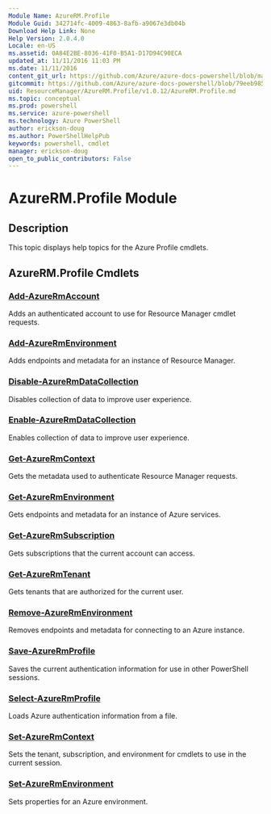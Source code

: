 ```yaml
---
Module Name: AzureRM.Profile
Module Guid: 342714fc-4009-4863-8afb-a9067e3db04b
Download Help Link: None
Help Version: 2.0.4.0
Locale: en-US
ms.assetid: 0A84E2BE-8036-41F0-B5A1-D17D94C90ECA
updated_at: 11/11/2016 11:03 PM
ms.date: 11/11/2016
content_git_url: https://github.com/Azure/azure-docs-powershell/blob/master/azureps-cmdlets-docs/ResourceManager/AzureRM.Profile/v1.0.12/AzureRM.Profile.md
gitcommit: https://github.com/Azure/azure-docs-powershell/blob/79eeb985ea480979357fb4695832a0c3d29a48bf/azureps-cmdlets-docs/ResourceManager/AzureRM.Profile/v1.0.12/AzureRM.Profile.md
uid: ResourceManager/AzureRM.Profile/v1.0.12/AzureRM.Profile.md
ms.topic: conceptual
ms.prod: powershell
ms.service: azure-powershell
ms.technology: Azure PowerShell
author: erickson-doug
ms.author: PowerShellHelpPub
keywords: powershell, cmdlet
manager: erickson-doug
open_to_public_contributors: False
---
```


# AzureRM.Profile Module
## Description
This topic displays help topics for the Azure Profile cmdlets.

## AzureRM.Profile Cmdlets
### [Add-AzureRmAccount](./Add-AzureRmAccount.md)
Adds an authenticated account to use for Resource Manager cmdlet requests.


### [Add-AzureRmEnvironment](./Add-AzureRmEnvironment.md)
Adds endpoints and metadata for an instance of Resource Manager.


### [Disable-AzureRmDataCollection](./Disable-AzureRmDataCollection.md)
Disables collection of data to improve user experience.


### [Enable-AzureRmDataCollection](./Enable-AzureRmDataCollection.md)
Enables collection of data to improve user experience.


### [Get-AzureRmContext](./Get-AzureRmContext.md)
Gets the metadata used to authenticate Resource Manager requests.


### [Get-AzureRmEnvironment](./Get-AzureRmEnvironment.md)
Gets endpoints and metadata for an instance of Azure services.


### [Get-AzureRmSubscription](./Get-AzureRmSubscription.md)
Gets subscriptions that the current account can access.


### [Get-AzureRmTenant](./Get-AzureRmTenant.md)
Gets tenants that are authorized for the current user.


### [Remove-AzureRmEnvironment](./Remove-AzureRmEnvironment.md)
Removes endpoints and metadata for connecting to an Azure instance.


### [Save-AzureRmProfile](./Save-AzureRmProfile.md)
Saves the current authentication information for use in other PowerShell sessions.


### [Select-AzureRmProfile](./Select-AzureRmProfile.md)
Loads Azure authentication information from a file.


### [Set-AzureRmContext](./Set-AzureRmContext.md)
Sets the tenant, subscription, and environment for cmdlets to use in the current session.


### [Set-AzureRmEnvironment](./Set-AzureRmEnvironment.md)
Sets properties for an Azure environment.



